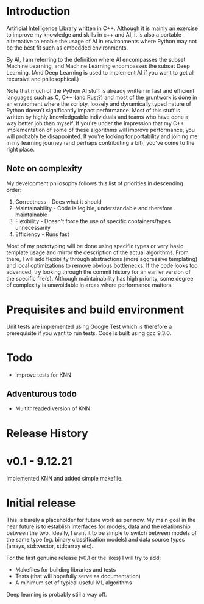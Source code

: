 # Introduction

Artificial Intelligence Library written in C++. Although it is mainly an exercise to improve my knowledge and skills in c++ and AI, it is also a portable alternative to enable the usage of AI in environments where Python may not be the best fit such as embedded environments.

By AI, I am referring to the definition where AI encompasses the subset Machine Learning, and Machine Learning encompasses the subset Deep Learning. (And Deep Learning is used to implement AI if you want to get all recursive and philosophical.)

Note that much of the Python AI stuff is already written in fast and efficient languages such as C, C++ (and Rust?) and most of the gruntwork is done in an enviroment where the scripty, loosely and dynamically typed nature of Python doesn't significantly impact performance. Most of this stuff is written by highly knowledgeable individuals and teams who have done a way better job than myself. If you're under the impression that my C++ implementation of some of these algorithms will improve performance, you will probably be disappointed. If you're looking for portability and joining me in my learning journey (and perhaps contributing a bit), you've come to the right place.

## Note on complexity

My development philosophy follows this list of priorities in descending order:
1. Correctness - Does what it should
2. Maintainability - Code is legible, understandable and therefore maintainable
3. Flexibility - Doesn't force the use of specific containers/types unnecessarily
4. Efficiency - Runs fast

Most of my prototyping will be done using specific types or very basic template usage and mirror the description of the actual algorithms. From there, I will add flexibility through abstractions (more aggressive templating) and local optimizations to remove obvious bottlenecks. If the code looks too advanced, try looking through the commit history for an earlier version of the specific file(s). Although maintainability has high priority, some degree of complexity is unavoidable in areas where performance matters.

# Prequisites and build environment

Unit tests are implemented using Google Test which is therefore a prerequisite if you want to run tests. Code is built using gcc 9.3.0.

# Todo

* Improve tests for KNN

## Adventurous todo

* Multithreaded version of KNN

# Release History

# v0.1 - 9.12.21

Implemented KNN and added simple makefile.

# Initial release

This is barely a placeholder for future work as per now. My main goal in the near future is to establish interfaces for models, data and the relationship between the two. Ideally, I want it to be simple to switch between models of the same type (eg. binary classification models) and data source types (arrays, std::vector, std::array etc).

For the first genuine release (v0.1 or the likes) I will try to add:

- Makefiles for building libraries and tests
- Tests (that will hopefully serve as documentation)
- A minimum set of typical useful ML algorithms

Deep learning is probably still a way off.
